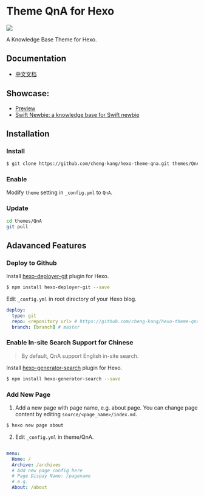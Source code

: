 # Theme QnA for Hexo 

![](https://raw.githubusercontent.com/cheng-kang/hexo-theme-qna/master/QnA.png)

A Knowledge Base Theme for Hexo.

## Documentation

- [中文文档](https://github.com/cheng-kang/hexo-theme-qna/blob/master/Doc/%E4%B8%AD%E6%96%87%E6%96%87%E6%A1%A3.md)

## Showcase:

- [Preview](http://chengkang.me/hexo-theme-qna/)
- [Swift Newbie: a knowledge base for Swift newbie](http://chengkang.me/Swift-Newbie/)


## Installation

### Install

``` bash
$ git clone https://github.com/cheng-kang/hexo-theme-qna.git themes/QnA
```

### Enable

Modify `theme` setting in `_config.yml` to `QnA`.

### Update

``` bash
cd themes/QnA
git pull
```

## Adavanced Features

### Deploy to Github

Install [hexo-deployer-git](https://github.com/hexojs/hexo-deployer-git) plugin for Hexo.

``` bash
$ npm install hexo-deployer-git --save
```

Edit `_config.yml` in root directory of your Hexo blog.

``` yml
deploy:
  type: git
  repo: <repository url> # https://github.com/cheng-kang/hexo-theme-qna.git
  branch: [branch] # master
```

### Enable In-site Search Support for Chinese

> By default, QnA support English in-site search.

Install [hexo-generator-search](https://github.com/PaicHyperionDev/hexo-generator-search) plugin for Hexo.

``` bash
$ npm install hexo-generator-search --save
```

### Add New Page

1. Add a new page with page name, e.g. about page. You can change page content by editing `source/<page_name>/index.md`.

  ``` bash
  $ hexo new page about
  ```

2. Edit `_config.yml` in theme/QnA.

  ```yml

  menu:
    Home: /
    Archive: /archives
    # Add new page config here
    # Page Dispay Name: /pagename
    # e.g.
    About: /about
  ```
